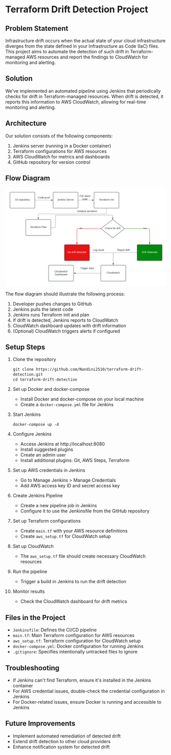 # Terraform Drift Detection Project

## Problem Statement
Infrastructure drift occurs when the actual state of your cloud infrastructure diverges from the state defined in your Infrastructure as Code (IaC) files. This project aims to automate the detection of such drift in Terraform-managed AWS resources and report the findings to CloudWatch for monitoring and alerting.

## Solution
We've implemented an automated pipeline using Jenkins that periodically checks for drift in Terraform-managed resources. When drift is detected, it reports this information to AWS CloudWatch, allowing for real-time monitoring and alerting.

## Architecture
Our solution consists of the following components:
1. Jenkins server (running in a Docker container)
2. Terraform configurations for AWS resources
3. AWS CloudWatch for metrics and dashboards
4. GitHub repository for version control

## Flow Diagram
![Terraform Drift Detection Flow](flow-diagram.png)

The flow diagram should illustrate the following process:
1. Developer pushes changes to GitHub
2. Jenkins pulls the latest code
3. Jenkins runs Terraform init and plan
4. If drift is detected, Jenkins reports to CloudWatch
5. CloudWatch dashboard updates with drift information
6. (Optional) CloudWatch triggers alerts if configured

## Setup Steps
1. Clone the repository
   ```
   git clone https://github.com/Nandini2510/terraform-drift-detection.git
   cd terraform-drift-detection
   ```

2. Set up Docker and docker-compose
   - Install Docker and docker-compose on your local machine
   - Create a `docker-compose.yml` file for Jenkins

3. Start Jenkins
   ```
   docker-compose up -d
   ```

4. Configure Jenkins
   - Access Jenkins at http://localhost:8080
   - Install suggested plugins
   - Create an admin user
   - Install additional plugins: Git, AWS Steps, Terraform

5. Set up AWS credentials in Jenkins
   - Go to Manage Jenkins > Manage Credentials
   - Add AWS access key ID and secret access key

6. Create Jenkins Pipeline
   - Create a new pipeline job in Jenkins
   - Configure it to use the Jenkinsfile from the GitHub repository

7. Set up Terraform configurations
   - Create `main.tf` with your AWS resource definitions
   - Create `aws_setup.tf` for CloudWatch setup

8. Set up CloudWatch
   - The `aws_setup.tf` file should create necessary CloudWatch resources

9. Run the pipeline
   - Trigger a build in Jenkins to run the drift detection

10. Monitor results
    - Check the CloudWatch dashboard for drift metrics

## Files in the Project
- `Jenkinsfile`: Defines the CI/CD pipeline
- `main.tf`: Main Terraform configuration for AWS resources
- `aws_setup.tf`: Terraform configuration for CloudWatch setup
- `docker-compose.yml`: Docker configuration for running Jenkins
- `.gitignore`: Specifies intentionally untracked files to ignore

## Troubleshooting
- If Jenkins can't find Terraform, ensure it's installed in the Jenkins container
- For AWS credential issues, double-check the credential configuration in Jenkins
- For Docker-related issues, ensure Docker is running and accessible to Jenkins

## Future Improvements
- Implement automated remediation of detected drift
- Extend drift detection to other cloud providers
- Enhance notification system for detected drift